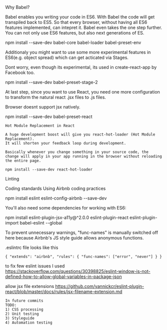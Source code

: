 
Why Babel?

Babel enables you writing your code in ES6. With Babel the code will get transpiled back to ES5. 
So that every browser, without having all ES6 features implemented, can intepret it.
Babel even takes the one step further. You can not only use ES6 features, but also next generations of ES.

npm install --save-dev babel-core babel-loader babel-preset-env

Additionaly you might want to use some more experimental features in ES6(e.g. object spread) which can get acticated via Stages. 

Dont worry, even though its experimental, its used in create-react-app by Facebook too.

npm install --save-dev babel-preset-stage-2

At last step, since you want to use React, you need one more configuration to transform the natural react .jsx files to .js files.

Browser doesnt support jsx natively. 

npm install --save-dev babel-preset-react

~~~~~~~~~~~~~~~~~~~~~~~~~~~~~~~~~~~~~~~~~~~~~~~~~~~~~~~~~~~~~~~~~~~~~~~~~~~~~~~~~~~~~~~~~~~~~~~~~~~~~~~~~~~~~~~~~~~~~~~~~~~~~~~~~~~~~~~
Hot Module Replacement in React

A huge development boost will give you react-hot-loader (Hot Module Replacement). 
It will shorten your feedback loop during development. 

Basically whenever you change something in your source code, the change will apply in your app running in the browser without reloading the entire page.

npm install --save-dev react-hot-loader
~~~~~~~~~~~~~~~~~~~~~~~~~~~~~~~~~~~~~~~~~~~~~~~~~~~~~~~~~~~~~~~~~~~~~~~~~~~~~~~~~~~~~~~~~~~~~~~~~~~~~~~~~~~~~~~~~~~~~~~~~~~~~~~~~~~~~~~
Linting

Coding standards
Using Airbnb coding practices

npm install eslint eslint-config-airbnb --save-dev

You'll also need some dependencies for working with ES6:

npm install eslint-plugin-jsx-a11y@^2.0.0 eslint-plugin-react eslint-plugin-import babel-eslint --global

To prevent unnecessary warnings, "func-names" is manually switched off here because Airbnb's JS style guide allows anonymous functions.

.eslintrc file looks like this

`{
  "extends": "airbnb",
  "rules": {
    "func-names": ["error", "never"]
  }
}`

to fix few eslint issues I used
https://stackoverflow.com/questions/30398825/eslint-window-is-not-defined-how-to-allow-global-variables-in-package-json

allow jsx file extensions
https://github.com/yannickcr/eslint-plugin-react/blob/master/docs/rules/jsx-filename-extension.md

~~~~~~~~~~~~~~~~~~~~~~~~~~~~~~~~~~~~~~~~~~~~~~~~~~~~~~~~~~~~~~~~~~~~~~~~~~~~~~~~~~~~~~~~~~~~~~~~~~~~~~~~~~~~~~~~~~~~~~~~~~~~~~~~~~~~~~~
In future commits
TODO:
1) CSS processing
2) Unit testing
3) Styleguide
4) Automation testing
~~~~~~~~~~~~~~~~~~~~~~~~~~~~~~~~~~~~~~~~~~~~~~~~~~~~~~~~~~~~~~~~~~~~~~~~~~~~~~~~~~~~~~~~~~~~~~~~~~~~~~~~~~~~~~~~~~~~~~~~~~~~~~~~~~~~~~~
